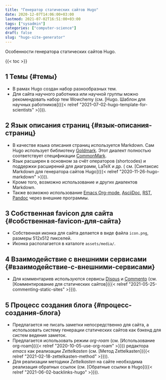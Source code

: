 ```yaml
---
title: "Генератор статических сайтов Hugo"
date: 2020-12-07T14:06:00+03:00
lastmod: 2021-07-02T16:51:00+03:00
tags: ["sysadmin"]
categories: ["computer-science"]
draft: false
slug: "hugo-site-generator"
---
```


Особенности генератора статических сайтов Hugo.

<!--more-->

{{< toc >}}


## <span class="section-num">1</span> Темы {#темы}

-   В рамах Hugo создан набор разнообразных тем.
-   Для сайта научного работника или научной группы можно рекомендовать набор тем Wowchemy (см. [Hugo. Шаблон для научных работников]({{< relref "2021-07-02-hugo-template-for-scientists" >}})).


## <span class="section-num">2</span> Язык описания страниц {#язык-описания-страниц}

-   В качестве языка описания страниц используется Markdown. Сам Hugo использует библиотеку [Goldmark](https://github.com/yuin/goldmark/). Этот диалект полностью соответствует спецификации [CommonMark](https://commonmark.org/).
-   Язык расширен в основном за счёт операторов (shortcodes) и поддержки расширений для диаграмм, LaTeX и др. ( см. [Синтаксис Markdown для генератора сайтов Hugo]({{< relref "2020-11-26-hugo-markdown" >}})).
-   Кроме того, возможно использование и других диалектов Markdown.
-   Также возможно использование [Emacs Org-mode](https://github.com/niklasfasching/go-org), [AsciiDoc](https://asciidoctor.org/), [RST](http://docutils.sourceforge.net/rst.html), [Pandoc](https://www.pandoc.org/) через внешние программы.


## <span class="section-num">3</span> Собственная favicon для сайта {#собственная-favicon-для-сайта}

-   Собственная иконка для сайта делается в виде файла `icon.png`, размеры 512x512 пикселей.
-   Иконка располагается в каталоге `assets/media/`.


## <span class="section-num">4</span> Взаимодействие с внешними сервисами {#взаимодействие-с-внешними-сервисами}

-   Для комментариев используются сервисы [Disqus](https://disqus.com/) и [Commento](https://commento.io/) (см. [Комментирование для статических сайтов]({{< relref "2021-05-25-commenting-static-sites" >}})).


## <span class="section-num">5</span> Процесс создания блога {#процесс-создания-блога}

-   Предлагается не писать заметки непосредственно для сайта, а использовать систему генерации статических сайтов как бэкенд для систем ведения заметок.
-   Предлагается использовать режим _org-roam_ (см. [Использование org-roam]({{< relref "2020-10-05-use-org-roam" >}})) редактора _emacs_ как реализации _Zettelkasten_ (см. [Метод Zettelkasten]({{< relref "2021-02-18-zettelkasten-method" >}})).
-   Для реализации методики _Zettelkasten_ на сайте необходима реализация обратных ссылок (см. [Обратные ссылки в Hugo]({{< relref "2021-06-02-backlinks-hugo" >}})).
